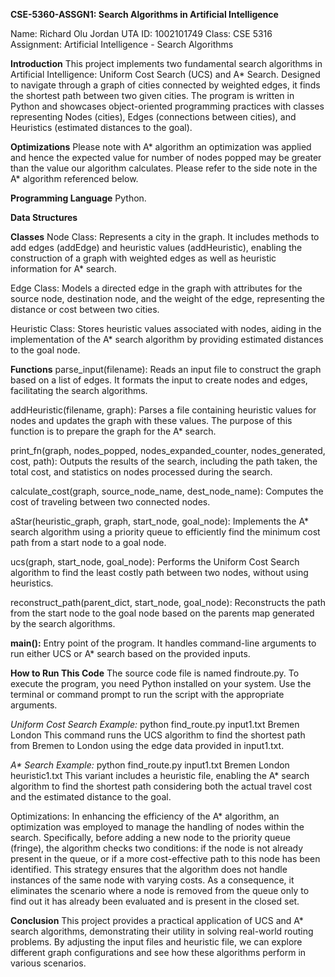 **CSE-5360-ASSGN1: Search Algorithms in Artificial Intelligence**

Name: Richard Olu Jordan 
UTA ID: 1002101749
Class: CSE 5316
Assignment: Artificial Intelligence - Search Algorithms


**Introduction**
This project implements two fundamental search algorithms in Artificial Intelligence: Uniform Cost Search (UCS) and A* Search. Designed to navigate through a graph of cities connected by weighted edges, it finds the shortest path between two given cities. The program is written in Python and showcases object-oriented programming practices with classes representing Nodes (cities), Edges (connections between cities), and Heuristics (estimated distances to the goal).

**Optimizations**
Please note with A* algorithm an optimization was applied and hence the expected value for number of nodes popped may be greater than the value our algorithm calculates. Please refer to the side note in the A* algorithm referenced below. 

**Programming Language**
Python.

**Data Structures**

**Classes**
Node Class: Represents a city in the graph. It includes methods to add edges (addEdge) and heuristic values (addHeuristic), enabling the construction of a graph with weighted edges as well as heuristic information for A* search.

Edge Class: Models a directed edge in the graph with attributes for the source node, destination node, and the weight of the edge, representing the distance or cost between two cities.

Heuristic Class: Stores heuristic values associated with nodes, aiding in the implementation of the A* search algorithm by providing estimated distances to the goal node.

**Functions**
parse_input(filename): Reads an input file to construct the graph based on a list of edges. It formats the input to create nodes and edges, facilitating the search algorithms.

addHeuristic(filename, graph): Parses a file containing heuristic values for nodes and updates the graph with these values. The purpose of this function is to prepare the graph for the A* search. 

print_fn(graph, nodes_popped, nodes_expanded_counter, nodes_generated, cost, path): Outputs the results of the search, including the path taken, the total cost, and statistics on nodes processed during the search.

calculate_cost(graph, source_node_name, dest_node_name): Computes the cost of traveling between two connected nodes.

aStar(heuristic_graph, graph, start_node, goal_node): Implements the A* search algorithm using a priority queue to efficiently find the minimum cost path from a start node to a goal node.

ucs(graph, start_node, goal_node): Performs the Uniform Cost Search algorithm to find the least costly path between two nodes, without using heuristics.

reconstruct_path(parent_dict, start_node, goal_node): Reconstructs the path from the start node to the goal node based on the parents map generated by the search algorithms.

**main():** Entry point of the program. It handles command-line arguments to run either UCS or A* search based on the provided inputs.

**How to Run This Code**
The source code file is named findroute.py. To execute the program, you need Python installed on your system. Use the terminal or command prompt to run the script with the appropriate arguments.

_Uniform Cost Search Example:_
python find_route.py input1.txt Bremen London
This command runs the UCS algorithm to find the shortest path from Bremen to London using the edge data provided in input1.txt.

_A* Search Example:_
python find_route.py input1.txt Bremen London heuristic1.txt
This variant includes a heuristic file, enabling the A* search algorithm to find the shortest path considering both the actual travel cost and the estimated distance to the goal.

Optimizations: In enhancing the efficiency of the A* algorithm, an optimization was employed to manage the handling of nodes within the search. Specifically, before adding a new node to the priority queue (fringe), the algorithm checks two conditions: if the node is not already present in the queue, or if a more cost-effective path to this node has been identified. This strategy ensures that the algorithm does not handle instances of the same node with varying costs. As a consequence, it eliminates the scenario where a node is removed from the queue only to find out it has already been evaluated and is present in the closed set.

**Conclusion**
This project provides a practical application of UCS and A* search algorithms, demonstrating their utility in solving real-world routing problems. By adjusting the input files and heuristic file, we can explore different graph configurations and see how these algorithms perform in various scenarios.



